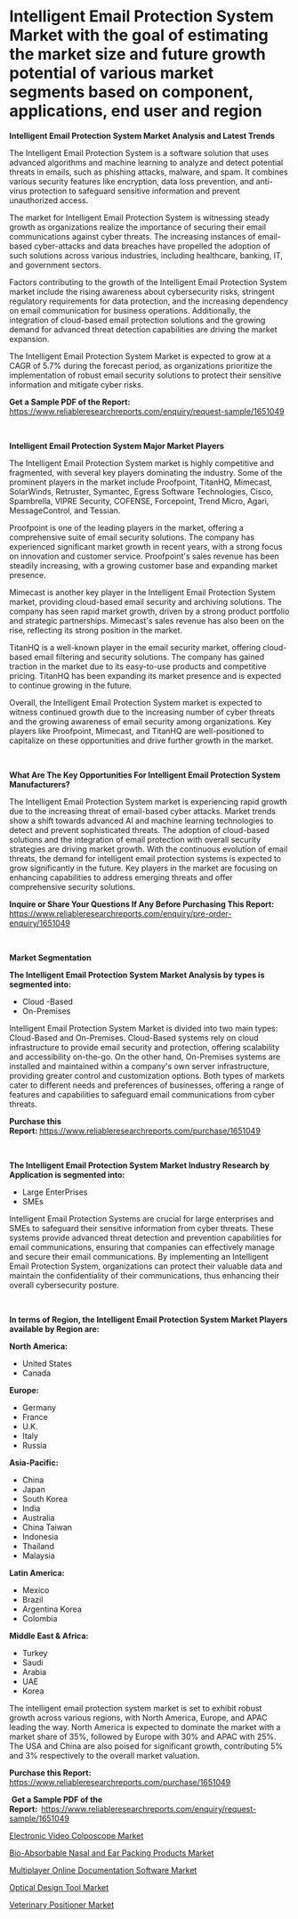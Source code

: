 <p><h1>Intelligent Email Protection System Market with the goal of estimating the market size and future growth potential of various market segments based on component, applications, end user and region</h1></p><p><strong>Intelligent Email Protection System Market Analysis and Latest Trends</strong></p>
<p><p>The Intelligent Email Protection System is a software solution that uses advanced algorithms and machine learning to analyze and detect potential threats in emails, such as phishing attacks, malware, and spam. It combines various security features like encryption, data loss prevention, and anti-virus protection to safeguard sensitive information and prevent unauthorized access.</p><p>The market for Intelligent Email Protection System is witnessing steady growth as organizations realize the importance of securing their email communications against cyber threats. The increasing instances of email-based cyber-attacks and data breaches have propelled the adoption of such solutions across various industries, including healthcare, banking, IT, and government sectors.</p><p>Factors contributing to the growth of the Intelligent Email Protection System market include the rising awareness about cybersecurity risks, stringent regulatory requirements for data protection, and the increasing dependency on email communication for business operations. Additionally, the integration of cloud-based email protection solutions and the growing demand for advanced threat detection capabilities are driving the market expansion.</p><p>The Intelligent Email Protection System Market is expected to grow at a CAGR of 5.7% during the forecast period, as organizations prioritize the implementation of robust email security solutions to protect their sensitive information and mitigate cyber risks.</p></p>
<p><strong>Get a Sample PDF of the Report:&nbsp;</strong> <a href="https://www.reliableresearchreports.com/enquiry/request-sample/1651049">https://www.reliableresearchreports.com/enquiry/request-sample/1651049</a></p>
<p>&nbsp;</p>
<p><strong>Intelligent Email Protection System Major Market Players</strong></p>
<p><p>The Intelligent Email Protection System market is highly competitive and fragmented, with several key players dominating the industry. Some of the prominent players in the market include Proofpoint, TitanHQ, Mimecast, SolarWinds, Retruster, Symantec, Egress Software Technologies, Cisco, Spambrella, VIPRE Security, COFENSE, Forcepoint, Trend Micro, Agari, MessageControl, and Tessian.</p><p>Proofpoint is one of the leading players in the market, offering a comprehensive suite of email security solutions. The company has experienced significant market growth in recent years, with a strong focus on innovation and customer service. Proofpoint's sales revenue has been steadily increasing, with a growing customer base and expanding market presence.</p><p>Mimecast is another key player in the Intelligent Email Protection System market, providing cloud-based email security and archiving solutions. The company has seen rapid market growth, driven by a strong product portfolio and strategic partnerships. Mimecast's sales revenue has also been on the rise, reflecting its strong position in the market.</p><p>TitanHQ is a well-known player in the email security market, offering cloud-based email filtering and security solutions. The company has gained traction in the market due to its easy-to-use products and competitive pricing. TitanHQ has been expanding its market presence and is expected to continue growing in the future.</p><p>Overall, the Intelligent Email Protection System market is expected to witness continued growth due to the increasing number of cyber threats and the growing awareness of email security among organizations. Key players like Proofpoint, Mimecast, and TitanHQ are well-positioned to capitalize on these opportunities and drive further growth in the market.</p></p>
<p>&nbsp;</p>
<p><strong>What Are The Key Opportunities For Intelligent Email Protection System Manufacturers?</strong></p>
<p><p>The Intelligent Email Protection System market is experiencing rapid growth due to the increasing threat of email-based cyber attacks. Market trends show a shift towards advanced AI and machine learning technologies to detect and prevent sophisticated threats. The adoption of cloud-based solutions and the integration of email protection with overall security strategies are driving market growth. With the continuous evolution of email threats, the demand for intelligent email protection systems is expected to grow significantly in the future. Key players in the market are focusing on enhancing capabilities to address emerging threats and offer comprehensive security solutions.</p></p>
<p><strong>Inquire or Share Your Questions If Any Before Purchasing This Report:</strong> <a href="https://www.reliableresearchreports.com/enquiry/pre-order-enquiry/1651049">https://www.reliableresearchreports.com/enquiry/pre-order-enquiry/1651049</a></p>
<p>&nbsp;</p>
<p><strong>Market Segmentation</strong></p>
<p><strong>The Intelligent Email Protection System Market Analysis by types is segmented into:</strong></p>
<p><ul><li>Cloud -Based</li><li>On-Premises</li></ul></p>
<p><p>Intelligent Email Protection System Market is divided into two main types: Cloud-Based and On-Premises. Cloud-Based systems rely on cloud infrastructure to provide email security and protection, offering scalability and accessibility on-the-go. On the other hand, On-Premises systems are installed and maintained within a company's own server infrastructure, providing greater control and customization options. Both types of markets cater to different needs and preferences of businesses, offering a range of features and capabilities to safeguard email communications from cyber threats.</p></p>
<p><strong>Purchase this Report:&nbsp;</strong><a href="https://www.reliableresearchreports.com/purchase/1651049">https://www.reliableresearchreports.com/purchase/1651049</a></p>
<p>&nbsp;</p>
<p><strong>The Intelligent Email Protection System Market Industry Research by Application is segmented into:</strong></p>
<p><ul><li>Large EnterPrises</li><li>SMEs</li></ul></p>
<p><p>Intelligent Email Protection Systems are crucial for large enterprises and SMEs to safeguard their sensitive information from cyber threats. These systems provide advanced threat detection and prevention capabilities for email communications, ensuring that companies can effectively manage and secure their email communications. By implementing an Intelligent Email Protection System, organizations can protect their valuable data and maintain the confidentiality of their communications, thus enhancing their overall cybersecurity posture.</p></p>
<p>&nbsp;</p>
<p><strong>In terms of Region, the Intelligent Email Protection System Market Players available by Region are:</strong></p>
<p>
    <p> <strong> North America: </strong>
        <ul>
            <li>United States</li>
            <li>Canada</li>
        </ul>
        </p> 
    <p> <strong> Europe: </strong>
        <ul>
            <li>Germany</li>
            <li>France</li>
            <li>U.K.</li>
            <li>Italy</li>
            <li>Russia</li>
        </ul>
        </p> 
    <p> <strong> Asia-Pacific: </strong>
        <ul>
            <li>China</li>
            <li>Japan</li>
            <li>South Korea</li>
            <li>India</li>
            <li>Australia</li>
            <li>China Taiwan</li>
            <li>Indonesia</li>
            <li>Thailand</li>
            <li>Malaysia</li>
        </ul>
        </p> 
    <p> <strong> Latin America: </strong>
        <ul>
            <li>Mexico</li>
            <li>Brazil</li>
            <li>Argentina Korea</li>
            <li>Colombia</li>
        </ul>
        </p> 
    <p> <strong> Middle East & Africa: </strong>
        <ul>
            <li>Turkey</li>
            <li>Saudi</li>
            <li>Arabia</li>
            <li>UAE</li>
            <li>Korea</li>
        </ul>
    </p>
    </p>
<p><p>The intelligent email protection system market is set to exhibit robust growth across various regions, with North America, Europe, and APAC leading the way. North America is expected to dominate the market with a market share of 35%, followed by Europe with 30% and APAC with 25%. The USA and China are also poised for significant growth, contributing 5% and 3% respectively to the overall market valuation.</p></p>
<p><strong>Purchase this Report: </strong><a href="https://www.reliableresearchreports.com/purchase/1651049">https://www.reliableresearchreports.com/purchase/1651049</a></p>
<p>&nbsp;<strong>Get a Sample PDF of the Report:&nbsp;&nbsp;</strong><a href="https://www.reliableresearchreports.com/enquiry/request-sample/1651049">https://www.reliableresearchreports.com/enquiry/request-sample/1651049</a></p>
<p><strong></strong></p>
<p><p><a href="https://medium.com/@donaldyoung767/electronic-video-colposcope-market-size-reveals-the-best-marketing-channels-in-global-industry-bbf333a24b9c">Electronic Video Colposcope Market</a></p><p><a href="https://medium.com/@donaldyoung767/bio-absorbable-nasal-and-ear-packing-products-market-competitive-analysis-market-trends-and-d2a2a831be0b">Bio-Absorbable Nasal and Ear Packing Products Market</a></p><p><a href="https://github.com/brenzgnarento/Market-Research-Report-List-1/blob/main/multiplayer-online-documentation-software-market.md">Multiplayer Online Documentation Software Market</a></p><p><a href="https://github.com/jerrycopelandthomaswsqd8q/Market-Research-Report-List-1/blob/main/optical-design-tool-market.md">Optical Design Tool Market</a></p><p><a href="https://medium.com/@donaldyoung767/decoding-veterinary-positioner-market-metrics-market-share-trends-and-growth-patterns-c7f398303896">Veterinary Positioner Market</a></p></p>